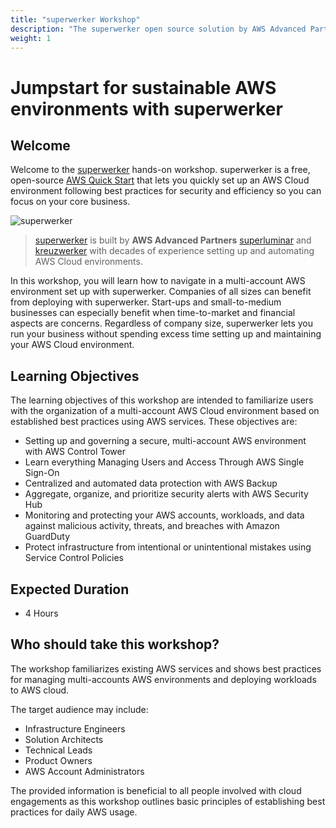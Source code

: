 ```yaml
---
title: "superwerker Workshop"
description: "The superwerker open source solution by AWS Advanced Partners kreuzwerker and superluminar automates the setup of an AWS Cloud environment with prescriptive best practices. It enables startups and SMBs to focus on their core business - by saving setup and maintenance time and money."
weight: 1
---
```


# Jumpstart for sustainable AWS environments with superwerker

## Welcome

Welcome to the [superwerker] hands-on workshop. superwerker is a free, open-source [AWS Quick Start] that lets you quickly set up an AWS Cloud environment following best practices for security and efficiency so you can focus on your core business.

![superwerker](/images/splash.jpg)

> [superwerker] is built by **AWS Advanced Partners** [superluminar] and [kreuzwerker] with decades of experience setting up and automating AWS Cloud environments.

In this workshop, you will learn how to navigate in a multi-account AWS environment set up with superwerker. Companies of all sizes can benefit from deploying with superwerker. Start-ups and small-to-medium businesses can especially benefit when time-to-market and financial aspects are concerns. Regardless of company size, superwerker lets you run your business without spending excess time setting up and maintaining your AWS Cloud environment.

## Learning Objectives

The learning objectives of this workshop are intended to familiarize users with the organization of a multi-account AWS Cloud environment based on established best practices using AWS services. These objectives are:

- Setting up and governing a secure, multi-account AWS environment with AWS Control Tower
- Learn everything Managing Users and Access Through AWS Single Sign-On
- Centralized and automated data protection with AWS Backup
- Aggregate, organize, and prioritize security alerts with AWS Security Hub
- Monitoring and protecting your AWS accounts, workloads, and data against malicious activity, threats, and breaches with Amazon GuardDuty
- Protect infrastructure from intentional or unintentional mistakes using Service Control Policies

## Expected Duration

- 4 Hours

## Who should take this workshop?

The workshop familiarizes existing AWS services and shows best practices for managing multi-accounts AWS environments and deploying workloads to AWS cloud.

The target audience may include:

- Infrastructure Engineers
- Solution Architects
- Technical Leads
- Product Owners
- AWS Account Administrators

The provided information is beneficial to all people involved with cloud engagements as this workshop outlines basic principles of establishing best practices for daily AWS usage.

[superwerker]: https://github.com/superwerker/superwerker
[aws quick start]: https://aws.amazon.com/quickstart/architecture/superwerker/
[superluminar]: https://superluminar.io
[kreuzwerker]: https://kreuzwerker.de
